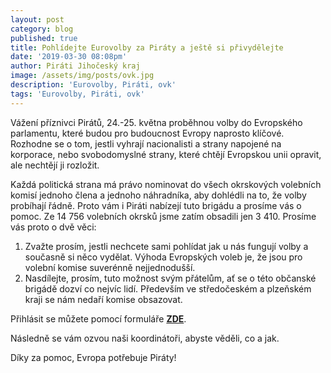 ```yaml
---
layout: post
category: blog
published: true
title: Pohlídejte Eurovolby za Piráty a ještě si přivydělejte
date: '2019-03-30 08:08pm'
author: Piráti Jihočeský kraj
image: /assets/img/posts/ovk.jpg
description: 'Eurovolby, Piráti, ovk'
tags: 'Eurovolby, Piráti, ovk'
---
```

Vážení příznivci Pirátů, 24.-25. května proběhnou volby do Evropského parlamentu, které budou pro budoucnost Evropy naprosto klíčové. Rozhodne se o tom, jestli vyhrají nacionalisti a strany napojené na korporace, nebo svobodomyslné strany, které chtějí Evropskou unii opravit, ale nechtějí ji rozložit.

Každá politická strana má právo nominovat do všech okrskových volebních komisí jednoho člena a jednoho náhradníka, aby dohlédli na to, že volby probíhají řádně. Proto vám i Piráti nabízejí tuto brigádu a prosíme vás o pomoc. Ze 14 756 volebních okrsků jsme zatím obsadili jen 3 410. Prosíme vás proto o dvě věci:

1. Zvažte prosím, jestli nechcete sami pohlídat jak u nás fungují volby a současně si něco vydělat. Výhoda Evropských voleb je, že jsou pro volební komise suverénně nejjednodušší.
2. Nasdílejte, prosím, tuto možnost svým přátelům, ať se o této občanské brigádě dozví co nejvíc lidí. Především ve středočeském a plzeňském kraji se nám nedaří komise obsazovat.

Přihlásit se můžete pomocí formuláře [**ZDE**](https://ovk.pirati.cz/).

Následně se vám ozvou naši koordinátoři, abyste věděli, co a jak.

Díky za pomoc, Evropa potřebuje Piráty!
